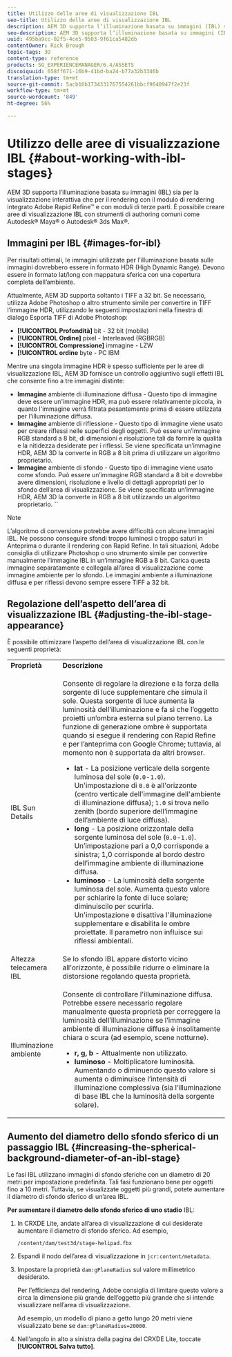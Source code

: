 ```yaml
---
title: Utilizzo delle aree di visualizzazione IBL
seo-title: Utilizzo delle aree di visualizzazione IBL
description: AEM 3D supporta l’illuminazione basata su immagini (IBL) sia per la visualizzazione interattiva che per il rendering con il modulo di rendering integrato Adobe Rapid Refine™ e con moduli di terze parti.
seo-description: AEM 3D supporta l’illuminazione basata su immagini (IBL) sia per la visualizzazione interattiva che per il rendering con il modulo di rendering integrato Adobe Rapid Refine™ e con moduli di terze parti.
uuid: 495ba9cc-02f5-4ce5-9503-9f61ca5482db
contentOwner: Rick Brough
topic-tags: 3D
content-type: reference
products: SG_EXPERIENCEMANAGER/6.4/ASSETS
discoiquuid: 658ff671-16b9-41bd-ba24-b77a32b3346b
translation-type: tm+mt
source-git-commit: 5acb16b1734331767554261bbcf9640947f2e23f
workflow-type: tm+mt
source-wordcount: '849'
ht-degree: 56%

---
```



# Utilizzo delle aree di visualizzazione IBL {#about-working-with-ibl-stages}

AEM 3D supporta l’illuminazione basata su immagini (IBL) sia per la visualizzazione interattiva che per il rendering con il modulo di rendering integrato Adobe Rapid Refine™ e con moduli di terze parti. È possibile creare aree di visualizzazione IBL con strumenti di authoring comuni come Autodesk® Maya® o Autodesk® 3ds Max®.

## Immagini per IBL {#images-for-ibl}

Per risultati ottimali, le immagini utilizzate per l’illuminazione basata sulle immagini dovrebbero essere in formato HDR (High Dynamic Range). Devono essere in formato lat/long con mappatura sferica con una copertura completa dell’ambiente.

Attualmente, AEM 3D supporta soltanto i TIFF a 32 bit. Se necessario, utilizza Adobe Photoshop o altro strumento simile per convertire in TIFF l’immagine HDR, utilizzando le seguenti impostazioni nella finestra di dialogo Esporta TIFF di Adobe Photoshop:

* **[!UICONTROL Profondità]** bit - 32 bit (mobile)
* **[!UICONTROL Ordine]** pixel - Interleaved (RGBRGB)
* **[!UICONTROL Compressione]** immagine - LZW
* **[!UICONTROL ordine** byte - PC IBM

Mentre una singola immagine HDR è spesso sufficiente per le aree di visualizzazione IBL, AEM 3D fornisce un controllo aggiuntivo sugli effetti IBL che consente fino a tre immagini distinte:

* **Immagine** ambiente di illuminazione diffusa - Questo tipo di immagine deve essere un&#39;immagine HDR, ma può essere relativamente piccola, in quanto l&#39;immagine verrà filtrata pesantemente prima di essere utilizzata per l&#39;illuminazione diffusa.
* **Immagine** ambiente di riflessione - Questo tipo di immagine viene usato per creare riflessi nelle superfici degli oggetti. Può essere un’immagine RGB standard a 8 bit, di dimensioni e risoluzione tali da fornire la qualità e la nitidezza desiderate per i riflessi. Se viene specificata un’immagine HDR, AEM 3D la converte in RGB a 8 bit prima di utilizzare un algoritmo proprietario.
* **Immagine** ambiente di sfondo - Questo tipo di immagine viene usato come sfondo. Può essere un’immagine RGB standard a 8 bit e dovrebbe avere dimensioni, risoluzione e livello di dettagli appropriati per lo sfondo dell’area di visualizzazione. Se viene specificata un’immagine HDR, AEM 3D la converte in RGB a 8 bit utilizzando un algoritmo proprietario. ``

>[!NOTE]
>
>L’algoritmo di conversione potrebbe avere difficoltà con alcune immagini IBL. Ne possono conseguire sfondi troppo luminosi o troppo saturi in Anteprima o durante il rendering con Rapid Refine. In tali situazioni, Adobe consiglia di utilizzare Photoshop o uno strumento simile per convertire manualmente l’immagine IBL in un’immagine RGB a 8 bit. Carica questa immagine separatamente e collegala all’area di visualizzazione come immagine ambiente per lo sfondo. Le immagini ambiente a illuminazione diffusa e per riflessi devono sempre essere TIFF a 32 bit.

## Regolazione dell’aspetto dell’area di visualizzazione IBL {#adjusting-the-ibl-stage-appearance}

È possibile ottimizzare l’aspetto dell’area di visualizzazione IBL con le seguenti proprietà:

<table> 
 <tbody> 
  <tr> 
   <td><strong>Proprietà</strong><br /> </td> 
   <td><strong>Descrizione</strong></td> 
  </tr> 
  <tr> 
   <td>IBL Sun Details</td> 
   <td><p>Consente di regolare la direzione e la forza della sorgente di luce supplementare che simula il sole. <span class="diff-html-added">Questa sorgente di luce aumenta la luminosità dell’illuminazione e fa sì che l’oggetto proietti un’ombra esterna sul piano terreno. La funzione di generazione ombre è supportata quando si esegue il rendering con Rapid Refine e per l’anteprima con Google Chrome; tuttavia, al momento non è supportata da altri browser.</span></p> 
    <ul> 
     <li><strong>lat</strong> - La posizione verticale della sorgente luminosa del sole (<code>0.0</code>-<code>1.0</code>).<br /> Un'impostazione di <code>0.0</code> è all'orizzonte (centro verticale dell'immagine dell'ambiente di illuminazione diffusa); <code>1.0</code> si trova nello zenith (bordo superiore dell’immagine dell’ambiente di luce diffusa).</li> 
     <li><strong>long</strong> - La posizione orizzontale della sorgente luminosa del sole (<code>0.0</code>-<code>1.0</code>).<br /> Un’impostazione pari a 0,0 corrisponde a sinistra; 1,0 corrisponde al bordo destro dell’immagine ambiente di illuminazione diffusa.<br /> </li> 
     <li><strong>luminoso</strong> - La luminosità della sorgente luminosa del sole. Aumenta questo valore per schiarire la fonte di luce solare; diminuiscilo per scurirla. <br /> Un'impostazione <code>0</code> disattiva l'illuminazione supplementare e disabilita le ombre proiettate. Il parametro non influisce sui riflessi ambientali.<br /> </li> 
    </ul> </td> 
  </tr> 
  <tr> 
   <td>Altezza telecamera IBL</td> 
   <td>Se lo sfondo IBL appare distorto vicino all'orizzonte, è possibile ridurre o eliminare la distorsione regolando questa proprietà. <br /> </td> 
  </tr> 
  <tr> 
   <td>Illuminazione ambiente</td> 
   <td><p><span class="diff-html-added">Consente di controllare l'illuminazione diffusa. Potrebbe essere necessario regolare manualmente questa proprietà per correggere la luminosità dell’illuminazione se l’immagine ambiente di illuminazione diffusa è insolitamente chiara o scura (ad esempio, scene notturne).</span></p> 
    <ul> 
     <li><strong>r, g, b</strong> - Attualmente non utilizzato.</li> 
     <li><strong>luminoso</strong> - Moltiplicatore <span class="diff-html-added">luminosità. Aumentando o diminuendo questo valore si aumenta o diminuisce l’intensità di illuminazione complessiva (sia l’illuminazione di base IBL che la luminosità della sorgente solare).</span></li> 
    </ul> </td> 
  </tr> 
 </tbody> 
</table>

## Aumento del diametro dello sfondo sferico di un passaggio IBL {#increasing-the-spherical-background-diameter-of-an-ibl-stage}

Le fasi IBL utilizzano immagini di sfondo sferiche con un diametro di 20 metri per impostazione predefinita. Tali fasi funzionano bene per oggetti fino a 10 metri. Tuttavia, se visualizzate oggetti più grandi, potete aumentare il diametro di sfondo sferico di un’area IBL.

**Per aumentare il diametro dello sfondo sferico di uno stadio** IBL:

1. In CRXDE Lite, andate all’area di visualizzazione di cui desiderate aumentare il diametro di sfondo sferico. Ad esempio,

   `/content/dam/test3d/stage-helipad.fbx`

1. Espandi il nodo dell’area di visualizzazione in `jcr:content/metadata`.
1. Impostare la proprietà `dam:gPlaneRadius` sul valore millimetrico desiderato.

   Per l’efficienza del rendering,  Adobe consiglia di limitare questo valore a circa la dimensione più grande dell’oggetto più grande che si intende visualizzare nell’area di visualizzazione.

   Ad esempio, un modello di piano a getto lungo 20 metri viene visualizzato bene se `dam:gPlaneRadius=20000`.

1. Nell’angolo in alto a sinistra della pagina del CRXDE Lite, toccate **[!UICONTROL Salva tutto]**.

